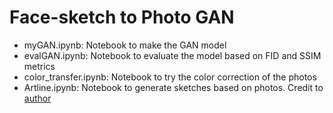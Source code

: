 # Face-sketch to Photo GAN
* myGAN.ipynb: Notebook to make the GAN model
* evalGAN.ipynb: Notebook to evaluate the model based on FID and SSIM metrics
* color_transfer.ipynb: Notebook to try the color correction of the photos
* Artline.ipynb: Notebook to generate sketches based on photos. Credit to [author](https://github.com/vijishmadhavan/ArtLine)
